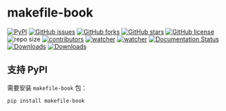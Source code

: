 # makefile-book

[![PyPI](https://img.shields.io/pypi/v/makefile-book.svg)](https://pypi.org/project/makefile-book/) [![GitHub issues](https://img.shields.io/github/issues/xinetzone/makefile-book)](https://github.com/xinetzone/makefile-book/issues) [![GitHub forks](https://img.shields.io/github/forks/xinetzone/makefile-book)](https://github.com/xinetzone/makefile-book/network) [![GitHub stars](https://img.shields.io/github/stars/xinetzone/makefile-book)](https://github.com/xinetzone/makefile-book/stargazers) [![GitHub license](https://img.shields.io/github/license/xinetzone/makefile-book)](https://github.com/xinetzone/makefile-book/blob/main/LICENSE) ![repo size](https://img.shields.io/github/repo-size/xinetzone/makefile-book.svg) [![contributors](https://img.shields.io/github/contributors/xinetzone/makefile-book.svg)](https://github.com/xinetzone/makefile-book/graphs/contributors) [![watcher](https://img.shields.io/github/watchers/xinetzone/makefile-book.svg)](https://github.com/xinetzone/makefile-book/watchers) [![watcher](https://img.shields.io/github/watchers/xinetzone/pytorch-book.svg)](https://github.com/xinetzone/pytorch-book/watchers) [![Documentation Status](https://readthedocs.org/projects/makefile-book/badge/?version=latest)](https://makefile-book.readthedocs.io/zh/latest/?badge=latest) [![Downloads](https://pepy.tech/badge/makefile-book/week)](https://pepy.tech/project/makefile-book)  [![Downloads](https://pepy.tech/badge/makefile-book)](https://pepy.tech/project/makefile-book)

## 支持 PyPI

需要安装 `makefile-book` 包：

```shell
pip install makefile-book
```
